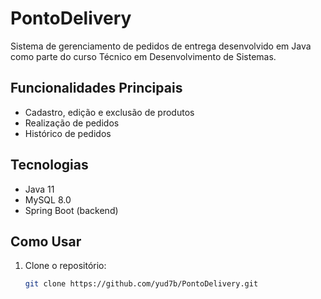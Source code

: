 # PontoDelivery

Sistema de gerenciamento de pedidos de entrega desenvolvido em Java como parte do curso Técnico em Desenvolvimento de Sistemas.

## Funcionalidades Principais
- Cadastro, edição e exclusão de produtos
- Realização de pedidos
- Histórico de pedidos

## Tecnologias
- Java 11
- MySQL 8.0
- Spring Boot (backend)

## Como Usar
1. Clone o repositório:
   ```bash
   git clone https://github.com/yud7b/PontoDelivery.git
